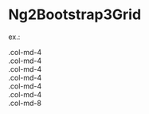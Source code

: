 # Ng2Bootstrap3Grid
ex.:

<div bsContainer>
  <div bsRow>
    <div bsCol.sm="6" bsCol.xs="12">.col-md-4</div>
    <div bsCol.md="4">.col-md-4</div>
    <div bsCol.md="4">.col-md-4</div>
    <div bsCol.md="4">.col-md-4</div>
    <div bsCol.md="4">.col-md-4</div>
  </div>
  <div bsRow>
    <div bsCol.md="4">.col-md-4</div>
    <div bsCol.md="8">.col-md-8</div>
  </div>
</div>
